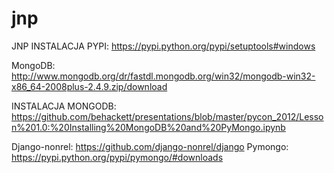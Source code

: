jnp
===

JNP
INSTALACJA PYPI:
https://pypi.python.org/pypi/setuptools#windows

MongoDB:
http://www.mongodb.org/dr/fastdl.mongodb.org/win32/mongodb-win32-x86_64-2008plus-2.4.9.zip/download

INSTALACJA MONGODB:
https://github.com/behackett/presentations/blob/master/pycon_2012/Lesson%201.0:%20Installing%20MongoDB%20and%20PyMongo.ipynb

Django-nonrel:
https://github.com/django-nonrel/django
Pymongo:
https://pypi.python.org/pypi/pymongo/#downloads
